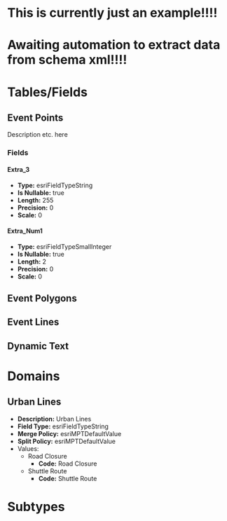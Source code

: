 <!-- Todo: Automate this using the schema xml -->

# This is currently just an example!!!!
# Awaiting automation to extract data from schema xml!!!!

# Tables/Fields

## Event Points
Description etc. here
### Fields
#### Extra_3
- **Type:** esriFieldTypeString
- **Is Nullable:** true
- **Length:** 255
- **Precision:** 0
- **Scale:** 0
#### Extra_Num1
- **Type:** esriFieldTypeSmallInteger
- **Is Nullable:** true
- **Length:** 2
- **Precision:** 0
- **Scale:** 0

## Event Polygons

## Event Lines

## Dynamic Text

# Domains

## Urban Lines
- **Description:** Urban Lines
- **Field Type:** esriFieldTypeString
- **Merge Policy:** esriMPTDefaultValue
- **Split Policy:** esriMPTDefaultValue
- Values:
  - Road Closure
    - **Code:** Road Closure
  - Shuttle Route
    - **Code:** Shuttle Route

# Subtypes